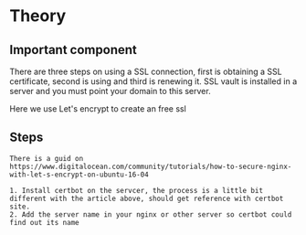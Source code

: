 # Theory
## Important component
   There are three steps on using a SSL connection, first is obtaining a SSL certificate, second is using and third is renewing it.
   SSL vault is installed in a server and you must point your domain to this server.

   Here we use Let's encrypt to create an free ssl
## Steps
    There is a guid on
    https://www.digitalocean.com/community/tutorials/how-to-secure-nginx-with-let-s-encrypt-on-ubuntu-16-04

    1. Install certbot on the servcer, the process is a little bit different with the article above, should get reference with certbot site.
    2. Add the server name in your nginx or other server so certbot could find out its name
